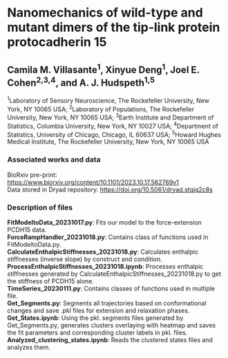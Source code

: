 # Nanomechanics of wild-type and mutant dimers of the tip-link protein protocadherin 15

## Camila M. Villasante<sup>1</sup>, Xinyue Deng<sup>1</sup>, Joel E. Cohen<sup>2,3,4</sup>, and A. J. Hudspeth<sup>1,5</sup>
<sup>1</sup>Laboratory of Sensory Neuroscience, The Rockefeller University, New York, NY 10065 USA; <sup>2</sup>Laboratory of Populations, The Rockefeller University, New York, NY 10065 USA; <sup>3</sup>Earth Institute and Department of Statistics, Columbia University, New York, NY 10027 USA; <sup>4</sup>Department of Statistics, University of Chicago, Chicago, IL 60637 USA; <sup>5</sup>Howard Hughes Medical Institute, The Rockefeller University, New York, NY 10065 USA

### Associated works and data
BioRxiv pre-print: https://www.biorxiv.org/content/10.1101/2023.10.17.562769v1 <br>
Data stored in Dryad repository: https://doi.org/10.5061/dryad.stqjq2c8s <br>

### Description of files
**FitModeltoData_20231017.py**: Fits our model to the force-extension PCDH15 data.<br>
**ForceRampHandler_20231018.py**: Contains class of functions used in FitModeltoData.py.<br>
**CalculateEnthalpicStiffnesses_20231018.py**: Calculates enthalpic stiffnesses (inverse slope) by construct and condition. <br>
**ProcessEnthalpicStiffnesses_20231018.ipynb**: Processes enthalpic stiffnesses generated by CalculateEnthalpicStiffnesses_20231018.py to get the stiffness of PCDH15 alone. <br>
**TimeSeries_20230111.py**: Contains classes of functions used in multiple file. <br>
**Get_Segments.py**: Segments all trajectories based on conformational changes and save .pkl files for extension and relaxation phases. <br>
**Get_States.ipynb**: Using the pkl. segments files generated by Get_Segments.py, generates clusters overlaying with heatmap and saves the fit parameters and corresponding cluster labels in pkl. files.
**Analyzed_clustering_states.ipynb**: Reads the clustered states files and analyzes them.
